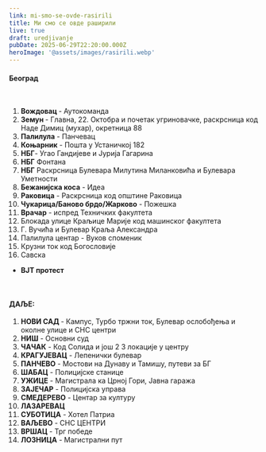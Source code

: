 ```yaml
---
link: mi-smo-se-ovde-rasirili
title: Ми смо се овде раширили
live: true
draft: uredjivanje
pubDate: 2025-06-29T22:20:00.000Z
heroImage: '@assets/images/rasirili.webp'
---
```

#### Београд

‎ 

1. **Вождовац&#32;**- Аутокоманда
2. **Земун&#32;**- Главна, 22. Октобра и почетак угриновачке, раскрсница код Наде Димиц (мухар), окретница 88
3. **Палилула** - Панчевац
4. **Коњарник** - Пошта у Устаничкој 182
5. **НБГ**- Угао Гандијеве и Јурија Гагарина
6. **НБГ** Фонтана
7. **НБГ** Раскрсница Булевара Милутина Миланковића и Булевара Уметности
8. **Бежанијска коса** - Идеа
9. **Раковица** - Раскрсница код општине Раковица
10. **Чукарица/Баново брдо/Жарково** - Пожешка
11. **Врачар** - испред Техничких факултета
12. Блокада улице Краљице Марије код машинског факултета
13. Г. Вучића и Булевар Краља Александра
14. Палилула центар - Вуков споменик
15. Крузни ток код Богословије
16. Савска

+ **ВЈТ протест**

‎ 

#### ДАЉЕ:

1. **НОВИ САД&#32;**- Кампус, Турбо тржни ток, Булевар ослобођења и околне улице и СНС центри
2. **НИШ** - Основни суд 
3. **ЧАЧАК** - Код Солида и још 2 3 локације у центру
4. **КРАГУЈЕВАЦ** - Лепенички булевар
5. **ПАНЧЕВО** - Мостови на Дунаву и Тамишу, путеви за БГ
6. **ШАБАЦ** - Полицијске станице
7. **УЖИЦЕ** - Магистрала ка Црној Гори, Јавна гаража
8. **ЗАЈЕЧАР** - Полицијска управа
9. **СМЕДЕРЕВО** - Центар за културу
10. **ЛАЗАРЕВАЦ**
11. **СУБОТИЦА** - Хотел Патриа
12. **ВАЉЕВО** - СНС ЦЕНТРИ
13. **ВРШАЦ** - Трг победе
14. **ЛОЗНИЦА** - Магистрални пут
